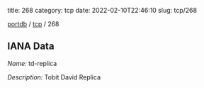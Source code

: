 title: 268
category: tcp
date: 2022-02-10T22:46:10
slug: tcp/268

[portdb](/) / [tcp](/category/tcp.html) / 268


## IANA Data

_Name:_ td-replica

_Description:_ Tobit David Replica

